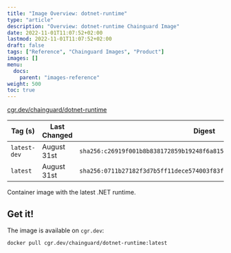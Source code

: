 ```yaml
---
title: "Image Overview: dotnet-runtime"
type: "article"
description: "Overview: dotnet-runtime Chainguard Image"
date: 2022-11-01T11:07:52+02:00
lastmod: 2022-11-01T11:07:52+02:00
draft: false
tags: ["Reference", "Chainguard Images", "Product"]
images: []
menu:
  docs:
    parent: "images-reference"
weight: 500
toc: true
---
```


[cgr.dev/chainguard/dotnet-runtime](https://github.com/chainguard-images/images/tree/main/images/dotnet-runtime)

| Tag (s)       | Last Changed | Digest                                                                    |
|---------------|--------------|---------------------------------------------------------------------------|
|  `latest-dev` | August 31st  | `sha256:c26919f001b8b838172859b19248f6a815eaf73474fea8fb6d6827589ba143ea` |
|  `latest`     | August 31st  | `sha256:0711b27182f3d7b5ff11dece574003f83f1a99b291015d84e573805d8e93fbb4` |



Container image with the latest .NET runtime.

## Get it!

The image is available on `cgr.dev`:

    docker pull cgr.dev/chainguard/dotnet-runtime:latest

